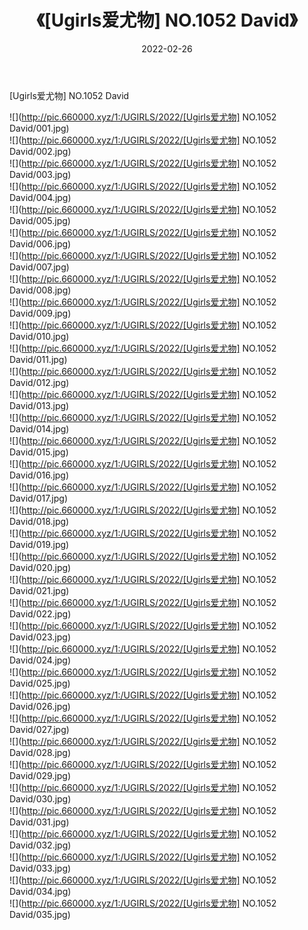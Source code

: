 ﻿---
layout: post
title:  《[Ugirls爱尤物] NO.1052 David》
date:   2022-02-26
img: http://pic.660000.xyz/1:/UGIRLS/2022/[Ugirls爱尤物] NO.1052 David/000.jpg
categories: [美女, 清纯, 唯美]
---

[Ugirls爱尤物] NO.1052 David

 ![](http://pic.660000.xyz/1:/UGIRLS/2022/[Ugirls爱尤物] NO.1052 David/001.jpg) <br>![](http://pic.660000.xyz/1:/UGIRLS/2022/[Ugirls爱尤物] NO.1052 David/002.jpg) <br>![](http://pic.660000.xyz/1:/UGIRLS/2022/[Ugirls爱尤物] NO.1052 David/003.jpg) <br>![](http://pic.660000.xyz/1:/UGIRLS/2022/[Ugirls爱尤物] NO.1052 David/004.jpg) <br>![](http://pic.660000.xyz/1:/UGIRLS/2022/[Ugirls爱尤物] NO.1052 David/005.jpg) <br>![](http://pic.660000.xyz/1:/UGIRLS/2022/[Ugirls爱尤物] NO.1052 David/006.jpg) <br>![](http://pic.660000.xyz/1:/UGIRLS/2022/[Ugirls爱尤物] NO.1052 David/007.jpg) <br>![](http://pic.660000.xyz/1:/UGIRLS/2022/[Ugirls爱尤物] NO.1052 David/008.jpg) <br>![](http://pic.660000.xyz/1:/UGIRLS/2022/[Ugirls爱尤物] NO.1052 David/009.jpg) <br>![](http://pic.660000.xyz/1:/UGIRLS/2022/[Ugirls爱尤物] NO.1052 David/010.jpg) <br>![](http://pic.660000.xyz/1:/UGIRLS/2022/[Ugirls爱尤物] NO.1052 David/011.jpg) <br>![](http://pic.660000.xyz/1:/UGIRLS/2022/[Ugirls爱尤物] NO.1052 David/012.jpg) <br>![](http://pic.660000.xyz/1:/UGIRLS/2022/[Ugirls爱尤物] NO.1052 David/013.jpg) <br>![](http://pic.660000.xyz/1:/UGIRLS/2022/[Ugirls爱尤物] NO.1052 David/014.jpg) <br>![](http://pic.660000.xyz/1:/UGIRLS/2022/[Ugirls爱尤物] NO.1052 David/015.jpg) <br>![](http://pic.660000.xyz/1:/UGIRLS/2022/[Ugirls爱尤物] NO.1052 David/016.jpg) <br>![](http://pic.660000.xyz/1:/UGIRLS/2022/[Ugirls爱尤物] NO.1052 David/017.jpg) <br>![](http://pic.660000.xyz/1:/UGIRLS/2022/[Ugirls爱尤物] NO.1052 David/018.jpg) <br>![](http://pic.660000.xyz/1:/UGIRLS/2022/[Ugirls爱尤物] NO.1052 David/019.jpg) <br>![](http://pic.660000.xyz/1:/UGIRLS/2022/[Ugirls爱尤物] NO.1052 David/020.jpg) <br>![](http://pic.660000.xyz/1:/UGIRLS/2022/[Ugirls爱尤物] NO.1052 David/021.jpg) <br>![](http://pic.660000.xyz/1:/UGIRLS/2022/[Ugirls爱尤物] NO.1052 David/022.jpg) <br>![](http://pic.660000.xyz/1:/UGIRLS/2022/[Ugirls爱尤物] NO.1052 David/023.jpg) <br>![](http://pic.660000.xyz/1:/UGIRLS/2022/[Ugirls爱尤物] NO.1052 David/024.jpg) <br>![](http://pic.660000.xyz/1:/UGIRLS/2022/[Ugirls爱尤物] NO.1052 David/025.jpg) <br>![](http://pic.660000.xyz/1:/UGIRLS/2022/[Ugirls爱尤物] NO.1052 David/026.jpg) <br>![](http://pic.660000.xyz/1:/UGIRLS/2022/[Ugirls爱尤物] NO.1052 David/027.jpg) <br>![](http://pic.660000.xyz/1:/UGIRLS/2022/[Ugirls爱尤物] NO.1052 David/028.jpg) <br>![](http://pic.660000.xyz/1:/UGIRLS/2022/[Ugirls爱尤物] NO.1052 David/029.jpg) <br>![](http://pic.660000.xyz/1:/UGIRLS/2022/[Ugirls爱尤物] NO.1052 David/030.jpg) <br>![](http://pic.660000.xyz/1:/UGIRLS/2022/[Ugirls爱尤物] NO.1052 David/031.jpg) <br>![](http://pic.660000.xyz/1:/UGIRLS/2022/[Ugirls爱尤物] NO.1052 David/032.jpg) <br>![](http://pic.660000.xyz/1:/UGIRLS/2022/[Ugirls爱尤物] NO.1052 David/033.jpg) <br>![](http://pic.660000.xyz/1:/UGIRLS/2022/[Ugirls爱尤物] NO.1052 David/034.jpg) <br>![](http://pic.660000.xyz/1:/UGIRLS/2022/[Ugirls爱尤物] NO.1052 David/035.jpg) <br>